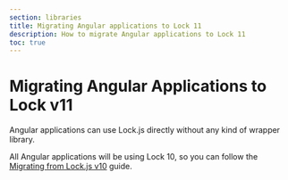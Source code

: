 ```yaml
---
section: libraries
title: Migrating Angular applications to Lock 11
description: How to migrate Angular applications to Lock 11
toc: true
---
```


# Migrating Angular Applications to Lock v11

Angular applications can use Lock.js directly without any kind of wrapper library.

All Angular applications will be using Lock 10, so you can follow the [Migrating from Lock.js v10](migration-v10-v11.md) guide.

